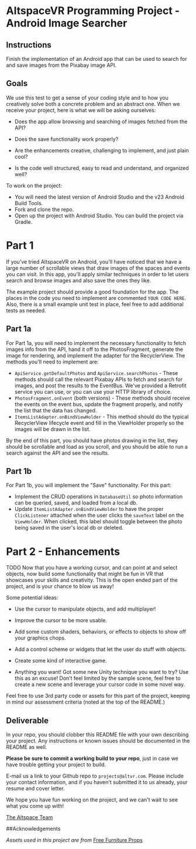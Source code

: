 # AltspaceVR Programming Project - Android Image Searcher

## Instructions

Finish the implementation of an Android app that can be used to search for and save images from the Pixabay image API.

## Goals

We use this test to get a sense of your coding style and to how you creatively solve both a concrete problem and an abstract one. When we receive your project, here is what we will be asking ourselves:

- Does the app allow browsing and searching of images fetched from the API?

- Does the save functionality work properly?

- Are the enhancements creative, challenging to implement, and just plain cool?

- Is the code well structured, easy to read and understand, and organized well?

To work on the project:

- You will need the latest version of Android Studio and the v23 Android Build Tools.
- Fork and clone the repo.
- Open up the project with Android Studio. You can build the project via Gradle.

# Part 1

If you’ve tried AltspaceVR on Android, you'll have noticed that we have a large number of scrollable views that draw images of the spaces and events you can visit. In this app, you'll apply similar techniques in order to let users search and browse images and also save the ones they like.

The example project should provide a good foundation for the app. The places in the code you need to implement are commented `YOUR CODE HERE`. Also, there is a small example unit test in place, feel free to add additional tests as needed.

## Part 1a

For Part 1a, you will need to implement the necessary functionality to fetch images info from the API, hand it off to the PhotosFragment, generate the image for rendering, and implement the adapter for the RecyclerView. The methods you'll need to implement are:

* `ApiService.getDefaultPhotos` and `ApiService.searchPhotos` - These methods should call the relevant Pixabay APIs to fetch and search for images, and post the results to the EventBus. We've provided a Retrofit service you can use, or you can use your HTTP library of choice.
* `PhotosFragment.onEvent` (both versions) - These methods should receive the events on the event bus, update the fragment properly, and notify the list that the data has changed.
* `ItemsListAdapter.onBindViewHolder` - This method should do the typical RecyclerView lifecycle event and fill in the ViewHolder properly so the images will be drawn in the list.

By the end of this part, you should have photos drawing in the list, they should be scrollable and load as you scroll, and you should be able to run a search against the API and see the results.

## Part 1b

For Part 1b, you will implement the "Save" functionality. For this part:

* Implement the CRUD operations in `DatabaseUtil` so photo information can be queried, saved, and loaded from a local db.
* Update `ItemListAdapter.onBindViewHolder` to have the proper `ClickListener` attached when the user clicks the `saveText` label on the `ViewHolder`. When clicked, this label should toggle between the photo being saved in the user's local db or deleted.

# Part 2 - Enhancements

TODO
Now that you have a working cursor, and can point at and select objects, now build some functionality that might be fun in VR that showcases your skills and creativity. This is the open ended part of the project, and is your chance to blow us away! 

Some potential ideas:

- Use the cursor to manipulate objects, and add multiplayer!

- Improve the cursor to be more usable.

- Add some custom shaders, behaviors, or effects to objects to show off your graphics chops.

- Add a control scheme or widgets that let the user do stuff with objects.

- Create some kind of interactive game.

- Anything you want! Got some new Unity technique you want to try? Use this as an excuse! Don’t feel limited by the sample scene, feel free to create a new scene and leverage your cursor code in some novel way.

Feel free to use 3rd party code or assets for this part of the project, keeping in mind our assessment criteria (noted at the top of the README.)

## Deliverable

In your repo, you should clobber this README file with your own describing your project. Any instructions or known issues should be documented in the README as well.

**Please be sure to commit a working build to your repo**, just in case we have trouble getting your project to build.

E-mail us a link to your Github repo to `projects@altvr.com`. Please include your contact information, and if you haven't submitted it to us already, your resume and cover letter. 

We hope you have fun working on the project, and we can't wait to see what you come up with!
    
[The Altspace Team](http://altvr.com/team/)
    
##Acknowledgements

*Assets used in this project are from* [Free Furniture Props](https://www.assetstore.unity3d.com/en/#!/content/8822)


